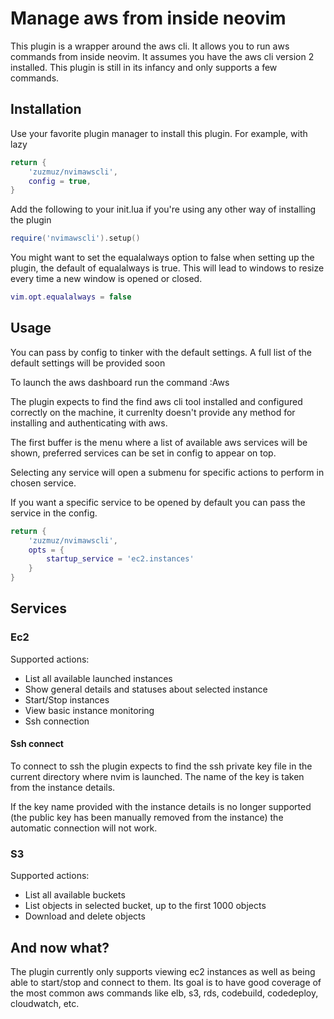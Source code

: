 # Manage aws from inside neovim

This plugin is a wrapper around the aws cli. It allows you to run aws commands from inside neovim.
It assumes you have the aws cli version 2 installed.
This plugin is still in its infancy and only supports a few commands.

## Installation

Use your favorite plugin manager to install this plugin. For example, with lazy

```lua
return {
    'zuzmuz/nvimawscli',
    config = true,
}
```

Add the following to your init.lua if you're using any other way of installing the plugin

```lua
require('nvimawscli').setup()
```


You might want to set the equalalways option to false when setting up the plugin, the default of equalalways is true. This will lead to windows to resize every time a new window is opened or closed.

```lua
vim.opt.equalalways = false
```

## Usage

You can pass by config to tinker with the default settings. A full list of the default settings will be provided soon

To launch the aws dashboard run the command :Aws

The plugin expects to find the find aws cli tool installed and configured correctly on the machine, it currenlty doesn't provide any method for installing and authenticating with aws.

The first buffer is the menu where a list of available aws services will be shown, preferred services can be set in config to appear on top.

Selecting any service will open a submenu for specific actions to perform in chosen service.

If you want a specific service to be opened by default you can pass the service in the config.

```lua
return {
    'zuzmuz/nvimawscli',
    opts = {
        startup_service = 'ec2.instances'
    }
}
```

## Services

### Ec2

Supported actions:
- List all available launched instances
- Show general details and statuses about selected instance
- Start/Stop instances
- View basic instance monitoring
- Ssh connection

#### Ssh connect

To connect to ssh the plugin expects to find the ssh private key file in the current directory where nvim is launched. The name of the key is taken from the instance details.

If the key name provided with the instance details is no longer supported (the public key has been manually removed from the instance) the automatic connection will not work.

### S3

Supported actions:
- List all available buckets
- List objects in selected bucket, up to the first 1000 objects
- Download and delete objects

## And now what?

The plugin currently only supports viewing ec2 instances as well as being able to start/stop and connect to them.
Its goal is to have good coverage of the most common aws commands like elb, s3, rds, codebuild, codedeploy, cloudwatch, etc.
